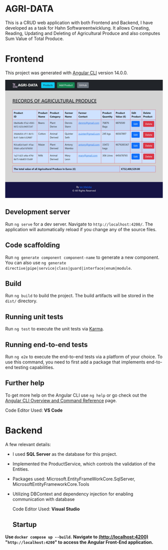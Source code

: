 # AGRI-DATA
This is a CRUD web application with both Frontend and Backend, I have developed as a task for Hahn Softwareentwicklung. It allows Creating, Reading, Updating and Deleting  of Agricultural Produce and also computes Sum Value of Total Produce. 
# Frontend

This project was generated with [Angular CLI](https://github.com/angular/angular-cli) version 14.0.0.


![AGRI-DATA Frontpage](agri-data-fronpage.jpg)

## Development server

Run `ng serve` for a dev server. Navigate to `http://localhost:4200/`. The application will automatically reload if you change any of the source files.

## Code scaffolding

Run `ng generate component component-name` to generate a new component. You can also use `ng generate directive|pipe|service|class|guard|interface|enum|module`.

## Build

Run `ng build` to build the project. The build artifacts will be stored in the `dist/` directory.

## Running unit tests

Run `ng test` to execute the unit tests via [Karma](https://karma-runner.github.io).

## Running end-to-end tests

Run `ng e2e` to execute the end-to-end tests via a platform of your choice. To use this command, you need to first add a package that implements end-to-end testing capabilities.

## Further help

To get more help on the Angular CLI use `ng help` or go check out the [Angular CLI Overview and Command Reference](https://angular.io/cli) page.

  Code Editor Used: **VS Code**


# Backend
A few relevant details:
- I used **SQL Server** as the database for this project.
- Implemented the ProductService, which controls the validation of the Entities.
- Packages used: Microsoft.EntityFrameWorkCore.SqlServer, MicrosoftEntityFrameworkCore.Tools
- Utilizing DBContext and dependency injection for enabling communication with database

  Code Editor Used: **Visual Studio**


  ## Startup

**__Use ```docker compose up --build```.__**
**__Navigate to [(http://localhost:4200)](http://localhost:4200/) "```http://localhost:4200```" to access the Angular Front-End application.__**
